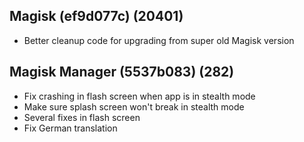 ## Magisk (ef9d077c) (20401)
- Better cleanup code for upgrading from super old Magisk version

## Magisk Manager (5537b083) (282)
- Fix crashing in flash screen when app is in stealth mode
- Make sure splash screen won't break in stealth mode
- Several fixes in flash screen
- Fix German translation
